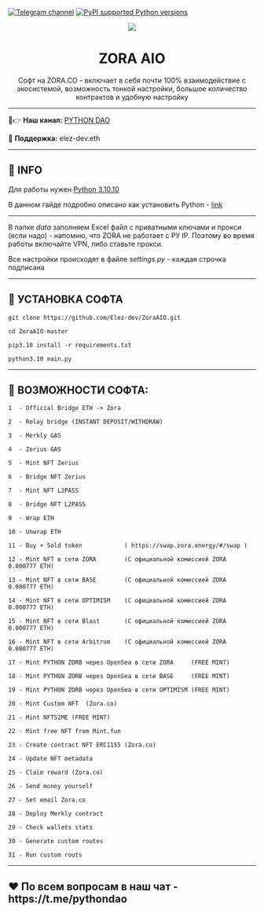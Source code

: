 [![Telegram channel](https://img.shields.io/endpoint?url=https://runkit.io/damiankrawczyk/telegram-badge/branches/master?url=https://t.me/developercode1)](https://t.me/developercode1)
[![PyPI supported Python versions](https://img.shields.io/badge/Python%203.10.10-8A2BE2)](https://www.python.org/downloads/release/python-31010/)

<div align="center">
  <img src="https://static25.tgcnt.ru/posts/_0/01/019c0893adc38ba7258f5b1db753a671.jpg"  />
  <h1>ZORA AIO</h1>
  <p>Софт на ZORA.CO - включает в себя почти 100% взаимодействие с экосистемой, возможность тонкой настройки, большое количество контрактов и удобную настройку</p>
</div>

---

🤠👉 <b>Наш канал:</b> [PYTHON DAO](https://t.me/developercode1)

🤗 <b>Поддержка:</b> elez-dev.eth

---
<h2>🙊 INFO</h2>

Для работы нужен [Python 3.10.10](https://www.python.org/downloads/release/python-31010/)

В данном гайде подробно описано как установить Python - [link](https://mirror.xyz/wiedzmin.eth/Z06W81VrxO9KI88vkcxeW0Lc8f2nBo5Wdyqce0HTNm8)

---
В папке _data_ заполняем Excel файл с приватными ключами и прокси (если надо) - напомню, что ZORA не работает с РУ IP. Поэтому во время работы включайте VPN, либо ставьте прокси.

Все настройки происходят в файле _settings.py_ - каждая строчка подписана

---
<h2>🚀 УСТАНОВКА СОФТА</h2>

```
git clone https://github.com/Elez-dev/ZoraAIO.git

cd ZoraAIO-master

pip3.10 install -r requirements.txt

python3.10 main.py
```
---
<h2>🤖 ВОЗМОЖНОСТИ СОФТА:</h2>

```
1  - Official Bridge ETH -> Zora

2  - Relay bridge (INSTANT DEPOSIT/WITHDRAW)

3  - Merkly GAS

4  - Zerius GAS

5  - Mint NFT Zerius

6  - Bridge NFT Zerius

7  - Mint NFT L2PASS

8  - Bridge NFT L2PASS

9  - Wrap ETH

10 - Unwrap ETH 

11 - Buy + Sold token            ( https://swap.zora.energy/#/swap )

12 - Mint NFT в сети ZORA        (С официальной комиссией ZORA 0.000777 ETH)

13 - Mint NFT в сети BASE        (С официальной комиссией ZORA 0.000777 ETH)

14 - Mint NFT в сети OPTIMISM    (С официальной комиссией ZORA 0.000777 ETH)

15 - Mint NFT в сети Blast       (С официальной комиссией ZORA 0.000777 ETH)

16 - Mint NFT в сети Arbitrum    (С официальной комиссией ZORA 0.000777 ETH)

17 - Mint PYTHON ZORB через OpenSea в сети ZORA     (FREE MINT)

18 - Mint PYTHON ZORB через OpenSea в сети BASE     (FREE MINT)

19 - Mint PYTHON ZORB через OpenSea в сети OPTIMISM (FREE MINT)

20 - Mint Custom NFT  (Zora.co)

21 - Mint NFTS2ME (FREE MINT)

22 - Mint free NFT from Mint.fun

23 - Create contract NFT ERC1155 (Zora.co)

24 - Update NFT metadata

25 - Claim reward (Zora.co)

26 - Send money yourself

27 - Set email Zora.co

28 - Deploy Merkly contract

29 - Check wallets stats

30 - Generate custom routes

31 - Run custom routs
```
---
<h2>❤️ По всем вопросам в наш чат - https://t.me/pythondao</h2>
